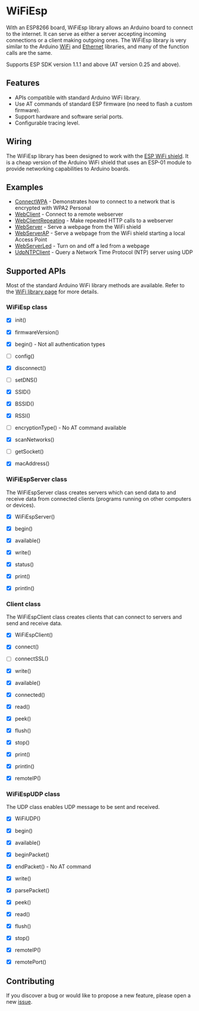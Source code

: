# WiFiEsp

With an ESP8266 board, WiFiEsp library allows an Arduino board to connect to the internet.
It can serve as either a server accepting incoming connections or a client making outgoing ones.
The WiFiEsp library is very similar to the Arduino [WiFi](http://www.arduino.cc/en/Reference/WiFi) and [Ethernet](http://www.arduino.cc/en/Reference/Ethernet) libraries, and many of the function calls are the same. 

Supports ESP SDK version 1.1.1 and above (AT version 0.25 and above).


## Features

- APIs compatible with standard Arduino WiFi library.
- Use AT commands of standard ESP firmware (no need to flash a custom firmware).
- Support hardware and software serial ports.
- Configurable tracing level.

## Wiring

The WiFiEsp library has been designed to work with the [ESP WiFi shield](http://www.instructables.com/id/Cheap-Arduino-WiFi-Shield-With-ESP8266/).
It is a cheap version of the Arduino WiFi shield that uses an ESP-01 module to provide networking capabilities to Arduino boards.


## Examples

- [ConnectWPA](https://github.com/bportaluri/WiFiEsp/blob/master/examples/ConnectWPA/ConnectWPA.ino) - Demonstrates how to connect to a network that is encrypted with WPA2 Personal
- [WebClient](https://github.com/bportaluri/WiFiEsp/blob/master/examples/WebClient/WebClient.ino) - Connect to a remote webserver 
- [WebClientRepeating](https://github.com/bportaluri/WiFiEsp/blob/master/examples/WebClientRepeating/WebClientRepeating.ino) - Make repeated HTTP calls to a webserver 
- [WebServer](https://github.com/bportaluri/WiFiEsp/blob/master/examples/WebServer/WebServer.ino) - Serve a webpage from the WiFi shield 
- [WebServerAP](https://github.com/bportaluri/WiFiEsp/blob/master/examples/WebServerAP/WebServerAP.ino) - Serve a webpage from the WiFi shield starting a local Access Point
- [WebServerLed](https://github.com/bportaluri/WiFiEsp/blob/master/examples/WebServerLed/WebServerLed.ino) - Turn on and off a led from a webpage
- [UdpNTPClient](https://github.com/bportaluri/WiFiEsp/blob/master/examples/UdpNTPClient/UdpNTPClient.ino) - Query a Network Time Protocol (NTP) server using UDP


## Supported APIs

Most of the standard Arduino WiFi library methods are available. Refer to the [WiFi library page](http://www.arduino.cc/en/Reference/WiFi) for more details.

### WiFiEsp class

- [x] init()
- [x] firmwareVersion()
- [x] begin() - Not all authentication types
- [ ] config()
- [x] disconnect()
- [ ] setDNS()
- [x] SSID() 
- [x] BSSID() 
- [x] RSSI() 
- [ ] encryptionType() - No AT command available
- [x] scanNetworks() 
- [ ] getSocket()
- [x] macAddress() 


### WiFiEspServer class

The WiFiEspServer class creates servers which can send data to and receive data from connected clients (programs running on other computers or devices).

- [x] WiFiEspServer() 
- [x] begin() 
- [x] available() 
- [x] write() 
- [x] status()
- [x] print()
- [x] println()


### Client class

The WiFiEspClient class creates clients that can connect to servers and send and receive data.

- [x] WiFiEspClient() 
- [x] connect()
- [ ] connectSSL()
- [x] write() 
- [x] available()
- [x] connected()
- [x] read() 
- [x] peek() 
- [x] flush() 
- [x] stop()
- [x] print() 
- [x] println()
- [x] remoteIP()


### WiFiEspUDP class

The UDP class enables UDP message to be sent and received.

- [x] WiFiUDP()
- [x] begin()
- [x] available()
- [x] beginPacket()
- [x] endPacket() - No AT command
- [x] write()
- [x] parsePacket()
- [x] peek()
- [x] read()
- [x] flush() 
- [x] stop()
- [x] remoteIP()
- [x] remotePort()


## Contributing

If you discover a bug or would like to propose a new feature, please open a new [issue](https://github.com/bportaluri/WiFiEsp/issues).

